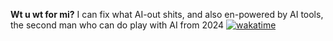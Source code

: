 **Wt u wt for mi?**
I can fix what AI-out shits, and also en-powered by AI tools, the second man who can do play with AI from 2024
[![wakatime](https://wakatime.com/badge/user/36a3c878-3060-4ac8-835f-d24ef9caae1b.svg)](https://wakatime.com/@36a3c878-3060-4ac8-835f-d24ef9caae1b)

